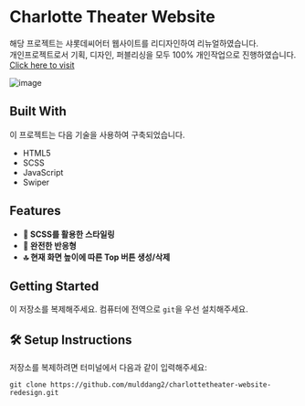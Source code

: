 # Charlotte Theater Website
해당 프로젝트는 샤롯데씨어터 웹사이트를 리디자인하여 리뉴얼하였습니다.<br/>
개인프로젝트로서 기획, 디자인, 퍼블리싱을 모두 100% 개인작업으로 진행하였습니다. <a href="https://charlottetheater.vercel.app" target='_blank'>Click here to visit</a>

![image](https://github.com/mulddang2/charlottetheater-website-redesign/assets/96711699/bcf21b85-595c-4440-a017-978168c3fcd6)


## **Built With**

이 프로젝트는 다음 기술을 사용하여 구축되었습니다.

- HTML5
- SCSS
- JavaScript
- Swiper

## **Features**

- **🎨 SCSS를 활용한 스타일링**
- **📱 완전한 반응형**
- **🔝 현재 화면 높이에 따른 Top 버튼 생성/삭제**
  
## **Getting Started**

이 저장소를 복제해주세요. 컴퓨터에 전역으로 `git`을 우선 설치해주세요.

## 🛠 Setup Instructions

저장소를 복제하려면 터미널에서 다음과 같이 입력해주세요: 

    git clone https://github.com/mulddang2/charlottetheater-website-redesign.git
